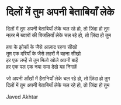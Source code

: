 # दिलों में तुम अपनी बेताबियाँ लेके


दिलों में तुम अपनी बेताबियाँ लेके चल रहे हो, तो ज़िंदा हो तुम  
नज़र में ख्वाबों की बिजलियाँ लेके चल रहे हो, तो ज़िंदा हो तुम  
  
हवा के झोकों के जैसे आज़ाद रहना सीखो  
तुम एक दरियाँ के जैसे लहरों में बहना सीखो  
हर एक लम्हें से तुम मिलो खोले अपनी बाहें  
हर एक पल एक नया समा देखे यह निगाहें  
  
जो अपनी आँखों में हैरानियाँ लेके चल रहे हो, तो ज़िंदा हो तुम  
दिलों में तुम अपनी बेताबियाँ लेके चल रहे हो, तो ज़िंदा हो तुम  

Javed Akhtar

